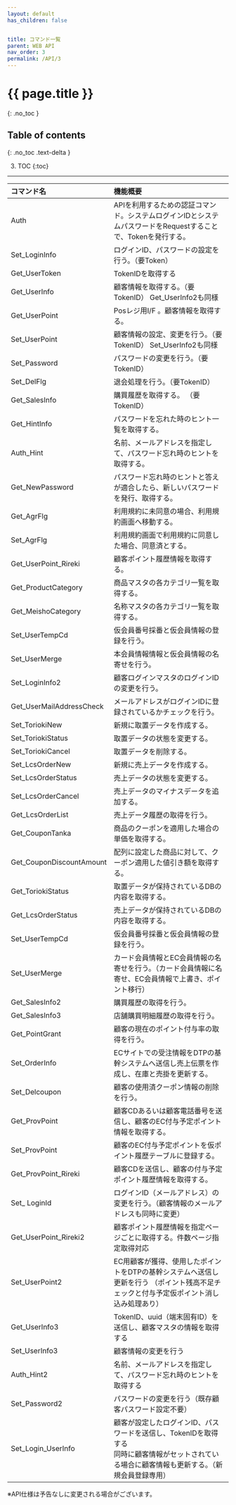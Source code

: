 ```yaml
---
layout: default
has_children: false


title: コマンド一覧
parent: WEB API
nav_order: 3
permalink: /API/3
---
```


# {{ page.title }}

{: .no_toc }

## Table of contents
{: .no_toc .text-delta }

3. TOC
{:toc}

---

| コマンド名   | 機能概要     |
| :-----------| :-----------|
| Auth        | APIを利用するための認証コマンド。システムログインIDとシステムパスワードをRequestすることで、Tokenを発行する。|
| Set_LoginInfo   | ログインID、パスワードの設定を行う。（要Token）|
| Get_UserToken  | TokenIDを取得する|
| Get_UserInfo | 顧客情報を取得する。（要TokenID）   Get_UserInfo2も同様 |
|Get_UserPoint  | Posレジ用I/F 。顧客情報を取得する。 |
|Set_UserPoint | 顧客情報の設定、変更を行う。（要TokenID）  Set_UserInfo2も同様 |
|Set_Password  |パスワードの変更を行う。（要TokenID）  |
|Set_DelFlg  |退会処理を行う。（要TokenID）  |
|Get_SalesInfo  |購買履歴を取得する。 （要TokenID）  |
|Get_HintInfo  |パスワードを忘れた時のヒント一覧を取得する。  |
|Auth_Hint  |名前、メールアドレスを指定して、パスワード忘れ時のヒントを取得する。  |
|Get_NewPassword  |パスワード忘れ時のヒントと答えが適合したら、新しいパスワードを発行、取得する。  |
|Get_AgrFlg  |利用規約に未同意の場合、利用規約画面へ移動する。  |
|Set_AgrFlg  |利用規約画面で利用規約に同意した場合、同意済とする。  |
|Get_UserPoint_Rireki  |顧客ポイント履歴情報を取得する。  |
|Get_ProductCategory  |商品マスタの各カテゴリ一覧を取得する。  |
|Get_MeishoCategory  |名称マスタの各カテゴリ一覧を取得する。  |
|Set_UserTempCd  |仮会員番号採番と仮会員情報の登録を行う。  |
|Set_UserMerge  |本会員情報情報と仮会員情報の名寄せを行う。  |
|Set_LoginInfo2  |顧客ログインマスタのログインIDの変更を行う。  |
|Get_UserMailAddressCheck  |メールアドレスがログインIDに登録されているかチェックを行う。  |
|Set_ToriokiNew  |新規に取置データを作成する。  |
|Set_ToriokiStatus  |取置データの状態を変更する。 |
|Set_ToriokiCancel  |取置データを削除する。  |
|Set_LcsOrderNew  |新規に売上データを作成する。  |
|Set_LcsOrderStatus  |売上データの状態を変更する。  |
|Set_LcsOrderCancel  |売上データのマイナスデータを追加する。  |
|Get_LcsOrderList  |売上データ履歴の取得を行う。  |
|Get_CouponTanka  |商品のクーポンを適用した場合の単価を取得する。  |
|Get_CouponDiscountAmount  |配列に設定した商品に対して、クーポン適用した値引き額を取得する。  |
|Get_ToriokiStatus  |取置データが保持されているDBの内容を取得する。  |
|Get_LcsOrderStatus  |売上データが保持されているDBの内容を取得する。  |
|Set_UserTempCd  |仮会員番号採番と仮会員情報の登録を行う。  |
|Set_UserMerge  |カード会員情報とEC会員情報の名寄せを行う。（カード会員情報に名寄せ、EC会員情報で上書き、ポイント移行）  |
|Get_SalesInfo2  |購買履歴の取得を行う。  |
|Get_SalesInfo3  |店舗購買明細履歴の取得を行う。  |
|Get_PointGrant  |顧客の現在のポイント付与率の取得を行う。  |
|Set_OrderInfo  |ECサイトでの受注情報をDTPの基幹システムへ送信し売上伝票を作成し、在庫と売掛を更新する。  |
|Set_Delcoupon  |顧客の使用済クーポン情報の削除を行う。  |
|Get_ProvPoint  |顧客CDあるいは顧客電話番号を送信し、顧客のEC付与予定ポイント情報を取得する。  |
|Set_ProvPoint  |顧客のEC付与予定ポイントを仮ポイント履歴テーブルに登録する。  |
|Get_ProvPoint_Rireki  |顧客CDを送信し、顧客の付与予定ポイント履歴情報を取得する。  |
|Set_ LoginId  |ログインID（メールアドレス）の変更を行う。（顧客情報のメールアドレスも同時に変更）  |
|Get_UserPoint_Rireki2  |顧客ポイント履歴情報を指定ページごとに取得する。件数ページ指定取得対応  |
|Set_UserPoint2  |EC用顧客が獲得、使用したポイントをDTPの基幹システムへ送信し更新を行う （ポイント残高不足チェックと付与予定仮ポイント消し込み処理あり）|
|Get_UserInfo3  |TokenID、uuid（端末固有ID）を送信し、顧客マスタの情報を取得する  |
|Set_UserInfo3  |顧客情報の変更を行う  |
|Auth_Hint2  |名前、メールアドレスを指定して、パスワード忘れ時のヒントを取得する  |
|Set_Password2  |パスワードの変更を行う（既存顧客パスワード設定不要）  |
|Set_Login_UserInfo  |顧客が設定したログインID、パスワードを送信し、TokenIDを取得する <br> 同時に顧客情報がセットされている場合に顧客情報も更新する。（新規会員登録専用）|

※API仕様は予告なしに変更される場合がございます。